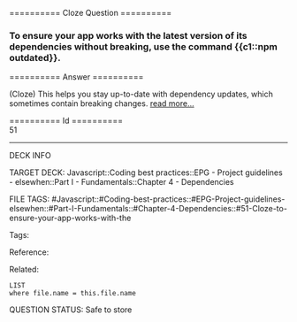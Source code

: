========== Cloze Question ==========

###  To ensure your app works with the latest version of its dependencies without breaking, use the command {{c1::npm outdated}}.  

========== Answer ==========  

(Cloze) This helps you stay up-to-date with dependency updates, which sometimes contain breaking changes. [read more...](https://docs.npmjs.com/cli/outdated)

========== Id ==========  
51

---

DECK INFO

TARGET DECK: Javascript::Coding best practices::EPG - Project guidelines - elsewhen::Part I - Fundamentals::Chapter 4 - Dependencies

FILE TAGS: #Javascript::#Coding-best-practices::#EPG-Project-guidelines-elsewhen::#Part-I-Fundamentals::#Chapter-4-Dependencies::#51-Cloze-to-ensure-your-app-works-with-the

Tags:

Reference:

Related:

```dataview
LIST
where file.name = this.file.name
```

QUESTION STATUS: Safe to store
